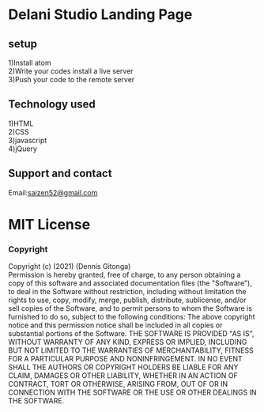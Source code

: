 # Delani Studio Landing Page

## setup
1)Install atom<br>2)Write your codes install a live server<br>3)Push your code to the remote server
## Technology used
1)HTML<br>2)CSS<br>3)javascript<br>4)jQuery
## Support and contact
Email:saizen52@gmail.com
# MIT License
### Copyright
Copyright (c) (2021) (Dennis Gitonga)<br>Permission is hereby granted, free of charge, to any person obtaining a copy
of this software and associated documentation files (the "Software"), to deal
in the Software without restriction, including without limitation the rights
to use, copy, modify, merge, publish, distribute, sublicense, and/or sell
copies of the Software, and to permit persons to whom the Software is
furnished to do so, subject to the following conditions:
The above copyright notice and this permission notice shall be included in all
copies or substantial portions of the Software.
THE SOFTWARE IS PROVIDED "AS IS", WITHOUT WARRANTY OF ANY KIND, EXPRESS OR
IMPLIED, INCLUDING BUT NOT LIMITED TO THE WARRANTIES OF MERCHANTABILITY,
FITNESS FOR A PARTICULAR PURPOSE AND NONINFRINGEMENT. IN NO EVENT SHALL THE
AUTHORS OR COPYRIGHT HOLDERS BE LIABLE FOR ANY CLAIM, DAMAGES OR OTHER
LIABILITY, WHETHER IN AN ACTION OF CONTRACT, TORT OR OTHERWISE, ARISING FROM,
OUT OF OR IN CONNECTION WITH THE SOFTWARE OR THE USE OR OTHER DEALINGS IN THE
SOFTWARE.
